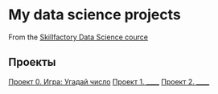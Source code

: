 # My data science projects
From the [Skillfactory Data Science cource](https://skillfactory.ru/data-scientist)

## Проекты
[Проект 0. Игра: Угадай число](https://github.com/herrstaim/SF_repo/tree/main/project_0)
[Проект 1. ____](____)
[Проект 2. ____](____)